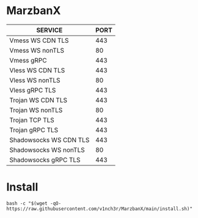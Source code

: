 # MarzbanX

|  SERVICE  |  PORT  |
|---------- |--------|
| Vmess WS CDN TLS | 443 |
| Vmess WS nonTLS | 80 |
| Vmess gRPC  | 443 |
| Vless WS CDN TLS  | 443 |
| Vless WS nonTLS  | 80 |
| Vless gRPC TLS | 443 |
| Trojan WS CDN TLS  | 443 |
| Trojan WS nonTLS | 80 |
| Trojan TCP TLS | 443 |
| Trojan gRPC TLS | 443 |
| Shadowsocks WS CDN TLS | 443 |
| Shadowsocks WS nonTLS | 80 |
| Shadowsocks gRPC TLS | 443 |

# Install
```
bash -c "$(wget -qO- https://raw.githubusercontent.com/v1nch3r/MarzbanX/main/install.sh)"
```